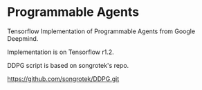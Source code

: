 Programmable Agents
====================

Tensorflow Implementation of Programmable Agents from Google Deepmind.

Implementation is on Tensorflow r1.2.

DDPG script is based on songrotek's repo.

https://github.com/songrotek/DDPG.git


